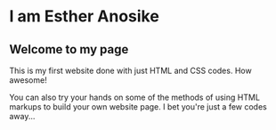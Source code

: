 # I am Esther Anosike

## Welcome to my page

This is my first website done with just HTML and CSS codes. How awesome!

You can also try your hands on some of the methods of using HTML markups to build your own website page. I bet you're just a few codes away...
